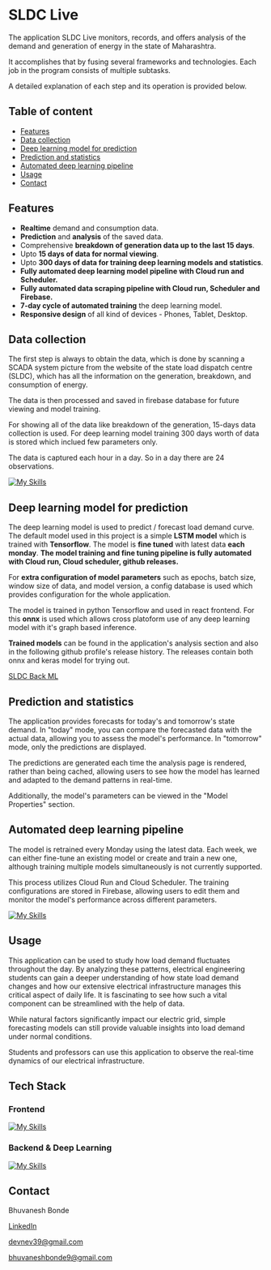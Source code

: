 # SLDC Live
The application SLDC Live monitors, records, and offers analysis of the demand and generation of energy in the state of Maharashtra.

It accomplishes that by fusing several frameworks and technologies. Each job in the program consists of multiple subtasks.

A detailed explanation of each step and its operation is provided below.
## Table of content

- [Features](#Features)
- [Data collection](#Data-collection)
- [Deep learning model for prediction](#Deep-learning-model-for-prediction)
- [Prediction and statistics](#Prediction-and-statistics)
- [Automated deep learning pipeline](#Automated-deep-learning-pipeline)
- [Usage](#Usage)
- [Contact](#Contact)

## Features
- **Realtime** demand and consumption data.
- **Prediction** and **analysis** of the saved data.
- Comprehensive **breakdown of generation data up to the last 15 days**.
- Upto **15 days of data for normal viewing**.
- Upto **300 days of data for training deep learning models and statistics**.
- **Fully automated deep learning model pipeline with Cloud run and Scheduler.**
- **Fully automated data scraping pipeline with Cloud run, Scheduler and Firebase.**
- **7-day cycle of automated training** the deep learning model.
- **Responsive design** of all kind of devices - Phones, Tablet, Desktop.


## Data collection

The first step is always to obtain the data, which is done by scanning a SCADA system picture from the website of the state load dispatch centre (SLDC), which has all the information on the generation, breakdown, and consumption of energy.

The data is then processed and saved in firebase database for future viewing and model training.

For showing all of the data like breakdown of the generation, 15-days data collection is used. For deep learning model training 300 days worth of data is stored which inclued few parameters only.

The data is captured each hour in a day. So in a day there are 24 observations. 

[![My Skills](https://skillicons.dev/icons?i=firebase,gcp,docker)](https://skillicons.dev)

## Deep learning model for prediction

The deep learning model is used to predict / forecast load demand curve. The default model used in this project is a simple **LSTM model** which is trained with **Tensorflow**. The model is **fine tuned** with latest data **each monday**. **The model training and fine tuning pipeline is fully automated with Cloud run, Cloud scheduler, github releases.**

For **extra configuration of model parameters** such as epochs, batch size, window size of data, and model version, a config database is used which provides configuration for the whole application.

The model is trained in python Tensorflow and used in react frontend. For this **onnx** is used which allows cross platoform use of any deep learning model with it's graph based inference.

**Trained models** can be found in the application's analysis section and also in the following github profile's release history. The releases contain both onnx and keras model for trying out.

[SLDC Back ML](https://www.github.com/devnev39/sldc-back-ml)
## Prediction and statistics

The application provides forecasts for today's and tomorrow's state demand. In "today" mode, you can compare the forecasted data with the actual data, allowing you to assess the model's performance. In "tomorrow" mode, only the predictions are displayed.

The predictions are generated each time the analysis page is rendered, rather than being cached, allowing users to see how the model has learned and adapted to the demand patterns in real-time.

Additionally, the model's parameters can be viewed in the "Model Properties" section.


## Automated deep learning pipeline

The model is retrained every Monday using the latest data. Each week, we can either fine-tune an existing model or create and train a new one, although training multiple models simultaneously is not currently supported.

This process utilizes Cloud Run and Cloud Scheduler. The training configurations are stored in Firebase, allowing users to edit them and monitor the model's performance across different parameters.

[![My Skills](https://skillicons.dev/icons?i=firebase,gcp,docker,tensorflow)](https://skillicons.dev)
## Usage

This application can be used to study how load demand fluctuates throughout the day. By analyzing these patterns, electrical engineering students can gain a deeper understanding of how state load demand changes and how our extensive electrical infrastructure manages this critical aspect of daily life. It is fascinating to see how such a vital component can be streamlined with the help of data.

While natural factors significantly impact our electric grid, simple forecasting models can still provide valuable insights into load demand under normal conditions.

Students and professors can use this application to observe the real-time dynamics of our electrical infrastructure.
## Tech Stack

### Frontend

[![My Skills](https://skillicons.dev/icons?i=react,redux,vite,githubactions)](https://skillicons.dev)


### Backend & Deep Learning

[![My Skills](https://skillicons.dev/icons?i=fastapi,firebase,gcp,tensorflow,docker,github)](https://skillicons.dev)
## Contact

Bhuvanesh Bonde

[LinkedIn](https://linkedin.com/in/bhuvanesh-bonde)

devnev39@gmail.com

bhuvaneshbonde9@gmail.com

